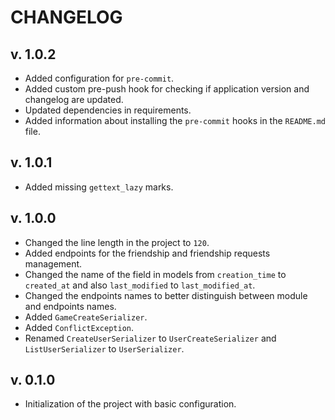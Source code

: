 # CHANGELOG

## v. 1.0.2

* Added configuration for `pre-commit`.
* Added custom pre-push hook for checking if application version and changelog are updated.
* Updated dependencies in requirements.
* Added information about installing the `pre-commit` hooks in the `README.md` file.

## v. 1.0.1

* Added missing `gettext_lazy` marks.

## v. 1.0.0

* Changed the line length in the project to `120`.
* Added endpoints for the friendship and friendship requests management.
* Changed the name of the field in models from `creation_time` to `created_at` and also `last_modified` to `last_modified_at`.
* Changed the endpoints names to better distinguish between module and endpoints names.
* Added `GameCreateSerializer`.
* Added `ConflictException`.
* Renamed `CreateUserSerializer` to `UserCreateSerializer` and `ListUserSerializer` to `UserSerializer`.

## v. 0.1.0

* Initialization of the project with basic configuration.

